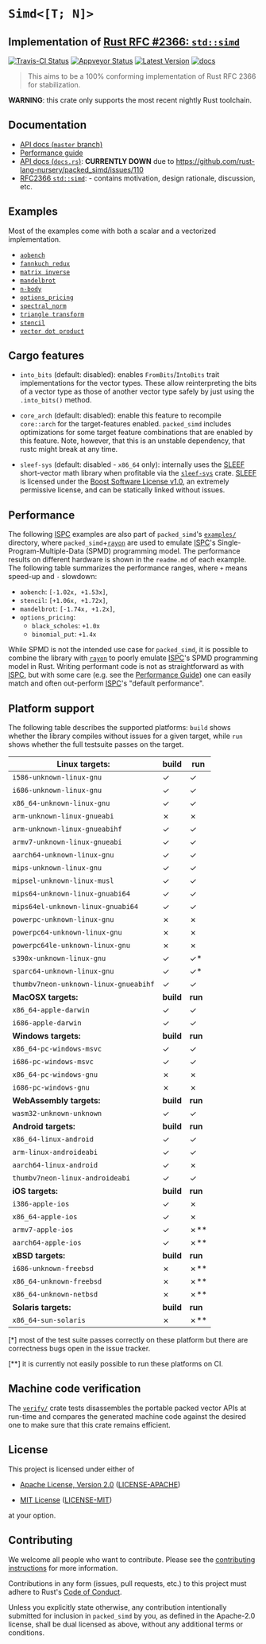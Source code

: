 # `Simd<[T; N]>`

## Implementation of [Rust RFC #2366: `std::simd`][rfc2366]

[![Travis-CI Status]][travis] [![Appveyor Status]][appveyor] [![Latest Version]][crates.io] [![docs]][master_docs]

> This aims to be a 100% conforming implementation of Rust RFC 2366 for stabilization.

**WARNING**: this crate only supports the most recent nightly Rust toolchain.

## Documentation

* [API docs (`master` branch)][master_docs]
* [Performance guide][perf_guide]
* [API docs (`docs.rs`)][docs.rs]: **CURRENTLY DOWN** due to
  https://github.com/rust-lang-nursery/packed_simd/issues/110
* [RFC2366 `std::simd`][rfc2366]: - contains motivation, design rationale,
  discussion, etc.

## Examples

Most of the examples come with both a scalar and a vectorized implementation.

* [`aobench`](https://github.com/rust-lang-nursery/packed_simd/tree/master/examples/aobench)
* [`fannkuch_redux`](https://github.com/rust-lang-nursery/packed_simd/tree/master/examples/fannkuch_redux)
* [`matrix inverse`](https://github.com/rust-lang-nursery/packed_simd/tree/master/examples/matrix_inverse)
* [`mandelbrot`](https://github.com/rust-lang-nursery/packed_simd/tree/master/examples/mandelbrot)
* [`n-body`](https://github.com/rust-lang-nursery/packed_simd/tree/master/examples/nbody)
* [`options_pricing`](https://github.com/rust-lang-nursery/packed_simd/tree/master/examples/options_pricing)
* [`spectral_norm`](https://github.com/rust-lang-nursery/packed_simd/tree/master/examples/spectral_norm)
* [`triangle transform`](https://github.com/rust-lang-nursery/packed_simd/tree/master/examples/triangle_xform)
* [`stencil`](https://github.com/rust-lang-nursery/packed_simd/tree/master/examples/stencil)
* [`vector dot product`](https://github.com/rust-lang-nursery/packed_simd/tree/master/examples/dot_product)

## Cargo features

* `into_bits` (default: disabled): enables `FromBits`/`IntoBits` trait
  implementations for the vector types. These allow reinterpreting the bits of a
  vector type as those of another vector type safely by just using the
  `.into_bits()` method.

* `core_arch` (default: disabled): enable this feature to recompile `core::arch`
  for the target-features enabled. `packed_simd` includes optimizations for some
  target feature combinations that are enabled by this feature. Note, however,
  that this is an unstable dependency, that rustc might break at any time.

* `sleef-sys` (default: disabled - `x86_64` only): internally uses the [SLEEF]
  short-vector math library when profitable via the [`sleef-sys`][sleef_sys]
  crate. [SLEEF] is licensed under the [Boost Software License
  v1.0][boost_license], an extremely permissive license, and can be statically
  linked without issues.

## Performance

The following [ISPC] examples are also part of `packed_simd`'s
[`examples/`](https://github.com/rust-lang-nursery/packed_simd/tree/master/examples/)
directory, where `packed_simd`+[`rayon`][rayon] are used to emulate [ISPC]'s
Single-Program-Multiple-Data (SPMD) programming model. The performance results
on different hardware is shown in the `readme.md` of each example. The following
table summarizes the performance ranges, where `+` means speed-up and `-`
slowdown:

* `aobench`: `[-1.02x, +1.53x]`,
* `stencil`: `[+1.06x, +1.72x]`,
* `mandelbrot`: `[-1.74x, +1.2x]`,
* `options_pricing`:
   * `black_scholes`: `+1.0x`
   * `binomial_put`: `+1.4x`

 While SPMD is not the intended use case for `packed_simd`, it is possible to
 combine the library with [`rayon`][rayon] to poorly emulate [ISPC]'s SPMD programming
 model in Rust. Writing performant code is not as straightforward as with
 [ISPC], but with some care (e.g. see the [Performance Guide][perf_guide]) one
 can easily match and often out-perform [ISPC]'s "default performance".

## Platform support

The following table describes the supported platforms: `build` shows whether the
library compiles without issues for a given target, while `run` shows whether
the full testsuite passes on the target.

| Linux targets:                    | build     | run     |
|-----------------------------------|-----------|---------|
| `i586-unknown-linux-gnu`          | ✓         | ✓       |
| `i686-unknown-linux-gnu`          | ✓         | ✓       |
| `x86_64-unknown-linux-gnu`        | ✓         | ✓       |
| `arm-unknown-linux-gnueabi`       | ✗         | ✗       |
| `arm-unknown-linux-gnueabihf`     | ✓         | ✓       |
| `armv7-unknown-linux-gnueabi`     | ✓         | ✓       |
| `aarch64-unknown-linux-gnu`       | ✓         | ✓       |
| `mips-unknown-linux-gnu`          | ✓         | ✓       |
| `mipsel-unknown-linux-musl`       | ✓         | ✓       |
| `mips64-unknown-linux-gnuabi64`   | ✓         | ✓       |
| `mips64el-unknown-linux-gnuabi64` | ✓         | ✓       |
| `powerpc-unknown-linux-gnu`       | ✗         | ✗       |
| `powerpc64-unknown-linux-gnu`     | ✗         | ✗       |
| `powerpc64le-unknown-linux-gnu`   | ✗         | ✗       |
| `s390x-unknown-linux-gnu`         | ✓         | ✓*      |
| `sparc64-unknown-linux-gnu`       | ✓         | ✓*      |
| `thumbv7neon-unknown-linux-gnueabihf` | ✓         | ✓      |
| **MacOSX targets:**               | **build** | **run** |
| `x86_64-apple-darwin`             | ✓         | ✓       |
| `i686-apple-darwin`               | ✓         | ✓       |
| **Windows targets:**              | **build** | **run** |
| `x86_64-pc-windows-msvc`          | ✓         | ✓       |
| `i686-pc-windows-msvc`            | ✓         | ✓       |
| `x86_64-pc-windows-gnu`           | ✗          | ✗        |
| `i686-pc-windows-gnu`             | ✗          | ✗        |
| **WebAssembly targets:**          | **build** | **run** |
| `wasm32-unknown-unknown`          | ✓         | ✓      |
| **Android targets:**              | **build** | **run** |
| `x86_64-linux-android`            | ✓         | ✓       |
| `arm-linux-androideabi`           | ✓         | ✓       |
| `aarch64-linux-android`           | ✓         | ✗       |
| `thumbv7neon-linux-androideabi`  | ✓         | ✓       |
| **iOS targets:**                  | **build** | **run** |
| `i386-apple-ios`                  | ✓         | ✗       |
| `x86_64-apple-ios`                | ✓         | ✗       |
| `armv7-apple-ios`                 | ✓         | ✗**     |
| `aarch64-apple-ios`               | ✓         | ✗**     |
| **xBSD targets:**                 | **build** | **run** |
| `i686-unknown-freebsd`            | ✗         | ✗**     |
| `x86_64-unknown-freebsd`          | ✗         | ✗**     |
| `x86_64-unknown-netbsd`           | ✗         | ✗**     |
| **Solaris targets:**              | **build** | **run** |
| `x86_64-sun-solaris`              | ✗         | ✗**     |

[*] most of the test suite passes correctly on these platform but
there are correctness bugs open in the issue tracker.

[**] it is currently not easily possible to run these platforms on CI.

## Machine code verification

The
[`verify/`](https://github.com/rust-lang-nursery/packed_simd/tree/master/verify)
crate tests disassembles the portable packed vector APIs at run-time and
compares the generated machine code against the desired one to make sure that
this crate remains efficient.

## License

This project is licensed under either of

* [Apache License, Version 2.0](http://www.apache.org/licenses/LICENSE-2.0)
  ([LICENSE-APACHE](LICENSE-APACHE))

* [MIT License](http://opensource.org/licenses/MIT)
  ([LICENSE-MIT](LICENSE-MIT))

at your option.

## Contributing

We welcome all people who want to contribute.
Please see the [contributing instructions] for more information.

Contributions in any form (issues, pull requests, etc.) to this project
must adhere to Rust's [Code of Conduct].

Unless you explicitly state otherwise, any contribution intentionally submitted
for inclusion in `packed_simd` by you, as defined in the Apache-2.0 license, shall be
dual licensed as above, without any additional terms or conditions.

[travis]: https://travis-ci.org/rust-lang-nursery/packed_simd
[Travis-CI Status]: https://travis-ci.org/rust-lang-nursery/packed_simd.svg?branch=master
[appveyor]: https://ci.appveyor.com/project/gnzlbg/packed-simd
[Appveyor Status]: https://ci.appveyor.com/api/projects/status/hd7v9dvr442hgdix?svg=true
[Latest Version]: https://img.shields.io/crates/v/packed_simd.svg
[crates.io]: https://crates.io/crates/packed_simd
[docs]: https://docs.rs/packed_simd/badge.svg
[docs.rs]: https://docs.rs/packed_simd/
[master_docs]: https://rust-lang-nursery.github.io/packed_simd/packed_simd/
[perf_guide]: https://rust-lang-nursery.github.io/packed_simd/perf-guide/
[rfc2366]: https://github.com/rust-lang/rfcs/pull/2366
[ISPC]: https://ispc.github.io/
[rayon]: https://crates.io/crates/rayon
[boost_license]: https://www.boost.org/LICENSE_1_0.txt
[SLEEF]: https://sleef.org/
[sleef_sys]: https://crates.io/crates/sleef-sys
[contributing instructions]: contributing.md
[Code of Conduct]: https://www.rust-lang.org/en-US/conduct.html
